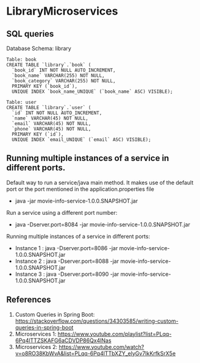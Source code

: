 # LibraryMicroservices

## SQL queries
Database Schema: library
```
Table: book
CREATE TABLE `library`.`book` (
  `book_id` INT NOT NULL AUTO_INCREMENT,
  `book_name` VARCHAR(255) NOT NULL,
  `book_category` VARCHAR(255) NOT NULL,
  PRIMARY KEY (`book_id`),
  UNIQUE INDEX `book_name_UNIQUE` (`book_name` ASC) VISIBLE);
  ```
  
  ```
  Table: user
  CREATE TABLE `library`.`user` (
    `id` INT NOT NULL AUTO_INCREMENT,
    `name` VARCHAR(45) NOT NULL,
    `email` VARCHAR(45) NOT NULL,
    `phone` VARCHAR(45) NOT NULL,
    PRIMARY KEY (`id`),
    UNIQUE INDEX `email_UNIQUE` (`email` ASC) VISIBLE);
  ```
  
## Running multiple instances of a service in different ports.

Default way to run a service/java main method. It makes use of the default port or the port mentioned in the application.properties file
- java -jar movie-info-service-1.0.0.SNAPSHOT.jar

Run a service using a different port number:
- java -Dserver.port=8084 -jar movie-info-service-1.0.0.SNAPSHOT.jar

Running multiple instances of a service in different ports:
- Instance 1 : java -Dserver.port=8086 -jar movie-info-service-1.0.0.SNAPSHOT.jar
- Instance 2 : java -Dserver.port=8088 -jar movie-info-service-1.0.0.SNAPSHOT.jar
- Instance 3 : java -Dserver.port=8090 -jar movie-info-service-1.0.0.SNAPSHOT.jar

## References
1. Custom Queries in Spring Boot: https://stackoverflow.com/questions/34303585/writing-custom-queries-in-spring-boot
2. Microservices 1: https://www.youtube.com/playlist?list=PLqq-6Pq4lTTZSKAFG6aCDVDP86Qx4lNas
3. Microservices 2: https://www.youtube.com/watch?v=o8RO38KbWvA&list=PLqq-6Pq4lTTbXZY_elyGv7IkKrfkSrX5e
